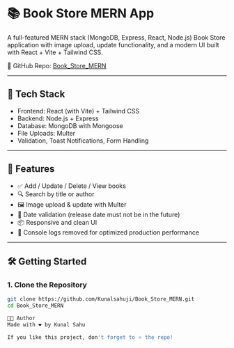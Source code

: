 # 📚 Book Store MERN App

A full-featured MERN stack (MongoDB, Express, React, Node.js) Book Store application with image upload, update functionality, and a modern UI built with React + Vite + Tailwind CSS.

🔗 GitHub Repo: [Book_Store_MERN](https://github.com/Kunalsahuji/Book_Store_MERN)

---

## 🧰 Tech Stack

- Frontend: React (with Vite) + Tailwind CSS
- Backend: Node.js + Express
- Database: MongoDB with Mongoose
- File Uploads: Multer
- Validation, Toast Notifications, Form Handling

---

## 🚀 Features

- ✅ Add / Update / Delete / View books
- 🔍 Search by title or author
- 🖼️ Image upload & update with Multer
- 📆 Date validation (release date must not be in the future)
- 📦 Responsive and clean UI
- 🚫 Console logs removed for optimized production performance

---

## 🛠️ Getting Started

### 1. Clone the Repository

```bash
git clone https://github.com/Kunalsahuji/Book_Store_MERN.git
cd Book_Store_MERN

👨‍💻 Author
Made with ❤️ by Kunal Sahu

If you like this project, don't forget to ⭐ the repo!